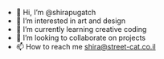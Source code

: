 - 👋 Hi, I’m @shirapugatch
- 👀 I’m interested in art and design
- 🌱 I’m currently learning creative coding
- 💞️ I’m looking to collaborate on projects
- 📫 How to reach me shira@street-cat.co.il

<!---
shirapugatch/shirapugatch is a ✨ special ✨ repository because its `README.md` (this file) appears on your GitHub profile.
You can click the Preview link to take a look at your changes.
--->
